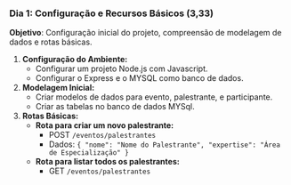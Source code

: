 ### **Dia 1: Configuração e Recursos Básicos (3,33)**

**Objetivo**: Configuração inicial do projeto, compreensão de modelagem de dados e rotas básicas.

1. **Configuração do Ambiente:**
    - Configurar um projeto Node.js com Javascript.
    - Configurar o Express e o MYSQL como banco de dados.
2. **Modelagem Inicial:**
    - Criar modelos de dados para evento, palestrante, e participante.
    - Criar as tabelas no banco de dados MYSql.
3. **Rotas Básicas:**
    - **Rota para criar um novo palestrante:**
        - POST `/eventos/palestrantes`
        - Dados: `{ "nome": "Nome do Palestrante", "expertise": "Área de Especialização" }`
    - **Rota para listar todos os palestrantes:**
        - GET `/eventos/palestrantes`